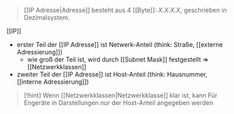 > [[IP Adresse|Adresse]] besteht aus $4$ [[Byte]]: $X.X.X.X$, geschrieben in Dezimalsystem.

[[IP]]

- erster Teil der [[IP Adresse]] ist Netwerk-Anteil (think: Straße, [[externe Adressierung]])
	- wie groß der Teil ist, wird durch [[Subnet Mask]] festgestellt => [[Netzwerkklassen]]
- zweiter Teil der [[IP Adresse]] ist Host-Anteil (think: Hausnummer, [[interne Adressierung]])


> [!hint] Wenn [[Netzwerkklassen|Netzwerkklasse]] klar ist, kann Für Engeräte in Darstellungen _nur_ der Host-Anteil angegeben werden

